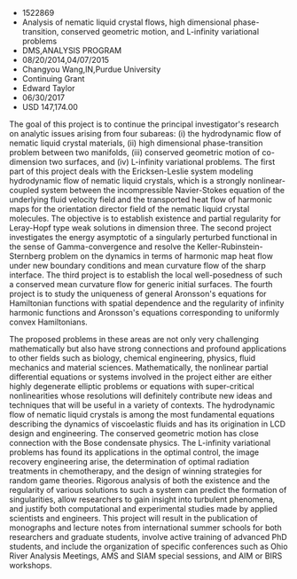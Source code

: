 
* 1522869
* Analysis of nematic liquid crystal flows, high dimensional phase-transition, conserved geometric motion, and L-infinity variational problems
* DMS,ANALYSIS PROGRAM
* 08/20/2014,04/07/2015
* Changyou Wang,IN,Purdue University
* Continuing Grant
* Edward Taylor
* 06/30/2017
* USD 147,174.00

The goal of this project is to continue the principal investigator's research on
analytic issues arising from four subareas: (i) the hydrodynamic flow of nematic
liquid crystal materials, (ii) high dimensional phase-transition problem between
two manifolds, (iii) conserved geometric motion of co-dimension two surfaces,
and (iv) L-infinity variational problems. The first part of this project deals
with the Ericksen-Leslie system modeling hydrodynamic flow of nematic liquid
crystals, which is a strongly nonlinear-coupled system between the
incompressible Navier-Stokes equation of the underlying fluid velocity field and
the transported heat flow of harmonic maps for the orientation director field of
the nematic liquid crystal molecules. The objective is to establish existence
and partial regularity for Leray-Hopf type weak solutions in dimension three.
The second project investigates the energy asymptotic of a singularly perturbed
functional in the sense of Gamma-convergence and resolve the Keller-Rubinstein-
Sternberg problem on the dynamics in terms of harmonic map heat flow under new
boundary conditions and mean curvature flow of the sharp interface. The third
project is to establish the local well-posedness of such a conserved mean
curvature flow for generic initial surfaces. The fourth project is to study the
uniqueness of general Aronsson's equations for Hamiltonian functions with
spatial dependence and the regularity of infinity harmonic functions and
Aronsson's equations corresponding to uniformly convex Hamiltonians.

The proposed problems in these areas are not only very challenging
mathematically but also have strong connections and profound applications to
other fields such as biology, chemical engineering, physics, fluid mechanics and
material sciences. Mathematically, the nonlinear partial differential equations
or systems involved in the project either are either highly degenerate elliptic
problems or equations with super-critical nonlinearities whose resolutions will
definitely contribute new ideas and techniques that will be useful in a variety
of contexts. The hydrodynamic flow of nematic liquid crystals is among the most
fundamental equations describing the dynamics of viscoelastic fluids and has its
origination in LCD design and engineering. The conserved geometric motion has
close connection with the Bose condensate physics. The L-infinity variational
problems has found its applications in the optimal control, the image recovery
engineering arise, the determination of optimal radiation treatments in
chemotherapy, and the design of winning strategies for random game theories.
Rigorous analysis of both the existence and the regularity of various solutions
to such a system can predict the formation of singularities, allow researchers
to gain insight into turbulent phenomena, and justify both computational and
experimental studies made by applied scientists and engineers. This project will
result in the publication of monographs and lecture notes from international
summer schools for both researchers and graduate students, involve active
training of advanced PhD students, and include the organization of specific
conferences such as Ohio River Analysis Meetings, AMS and SIAM special sessions,
and AIM or BIRS workshops.
